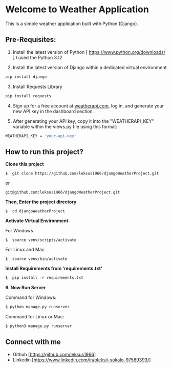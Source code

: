 # Welcome to Weather Application

This is a simple weather application built with Python (Django).


## Pre-Requisites:

1. Install the latest version of Python [ https://www.python.org/downloads/ ]
   I used the Python 3.12 

2. Install the latest version of Django within a dedicated virtual environment
```bash
pip install django
```

3. Install Requests Library
```bash
pip install requests
```

4. Sign up for a free account at [weatherapi.com](https://www.weatherapi.com/), log in, and generate your new API key in the dashboard section.

5. After generating your API key, copy it into the "WEATHERAPI_KEY" variable within the views.py file using this format:
```bash
WEATHERAPI_KEY = 'your-api-key'
```

## How to run this project?

**Clone this project**
```
$  git clone https://github.com/leksus1966/djangoWeatherProject.git 
```
or
```
git@github.com:leksus1966/djangoWeatherProject.git
```

**Then, Enter the project directory**
```
$  cd djangoWeatherProject
```

**Activate Virtual Environment.**

For Windows
```
$  source venv/scripts/activate
```

For Linux and Mac
```
$  source venv/bin/activate
```

**Install Requirements from 'requirements.txt'**
```python
$  pip install -r requirements.txt
```

**6. Now Run Server**

Command for Windows:
```python
$ python manage.py runserver
```

Command for Linux or Mac:
```python
$ python3 manage.py runserver
```


## Connect with me

- Github [https://github.com/leksus1966]
- Linkedin [https://www.linkedin.com/in/oleksii-sokalo-97589393/]
